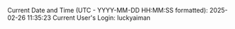 Current Date and Time (UTC - YYYY-MM-DD HH:MM:SS formatted): 2025-02-26 11:35:23
Current User's Login: luckyaiman
